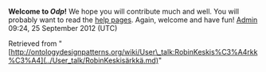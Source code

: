 __Welcome to _Odp_!__ We hope you will contribute much and well. 
You will probably want to read the [help pages](http://ontologydesignpatterns.org/wiki/Help:Contents "Help:Contents"). Again, welcome and have fun! [Admin](../User/ValentinaPresutti.md "User:ValentinaPresutti") 09:24, 25 September 2012 (UTC)





Retrieved from "[http://ontologydesignpatterns.org/wiki/User\_talk:RobinKeskis%C3%A4rkk%C3%A4](../User_talk/RobinKeskisärkkä.md)"